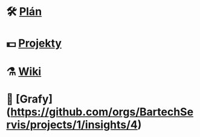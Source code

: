 # 🛠️ [Plán](https://github.com/orgs/BartechServis/projects/1/views/1)
# 💵 [Projekty](https://github.com/orgs/BartechServis/repositories)
# ⚗️ [Wiki](https://github.com/BartechServis/wiki/blob/main/README.md)
# 🧲 [Grafy] (https://github.com/orgs/BartechServis/projects/1/insights/4)


